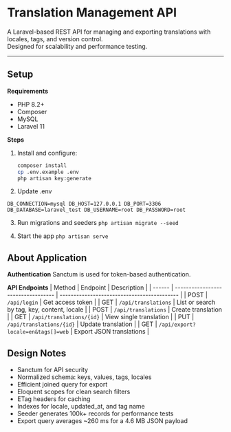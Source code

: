 # Translation Management API

A Laravel-based REST API for managing and exporting translations with locales, tags, and version control.  
Designed for scalability and performance testing.

---

## Setup

**Requirements**
- PHP 8.2+
- Composer
- MySQL
- Laravel 11

**Steps**

1. Install and configure:
   ```bash
   composer install
   cp .env.example .env
   php artisan key:generate

2. Update .env

`DB_CONNECTION=mysql
DB_HOST=127.0.0.1
DB_PORT=3306
DB_DATABASE=laravel_test
DB_USERNAME=root
DB_PASSWORD=root`

3. Run migrations and seeders
`php artisan migrate --seed`

4. Start the app
`php artisan serve`

## About Application

**Authentication**
Sanctum is used for token-based authentication.

**API Endpoints**
| Method | Endpoint                           | Description                                 |
| ------ | ---------------------------------- | ------------------------------------------- |
| POST   | `/api/login`                       | Get access token                            |
| GET    | `/api/translations`                | List or search by tag, key, content, locale |
| POST   | `/api/translations`                | Create translation                          |
| GET    | `/api/translations/{id}`           | View single translation                     |
| PUT    | `/api/translations/{id}`           | Update translation                          |
| GET    | `/api/export?locale=en&tags[]=web` | Export JSON translations                    |


## Design Notes
- Sanctum for API security
- Normalized schema: keys, values, tags, locales
- Efficient joined query for export
- Eloquent scopes for clean search filters
- ETag headers for caching
- Indexes for locale, updated_at, and tag name
- Seeder generates 100k+ records for performance tests
- Export query averages ~260 ms for a 4.6 MB JSON payload
